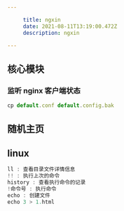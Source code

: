 ```yaml
---

     title: ngxin
     date: 2021-08-11T13:19:00.472Z
     description: ngxin

---
```


## 核心模块

### 监听 nginx 客户端状态

```js
cp default.conf default.config.bak
```

## 随机主页

## linux

```js
ll : 查看目录文件详情信息
!! : 执行上次的命令
history : 查看执行命令的记录
!命令号 : 执行命令
echo : 创建文件
echo 3 > 1.html
```
